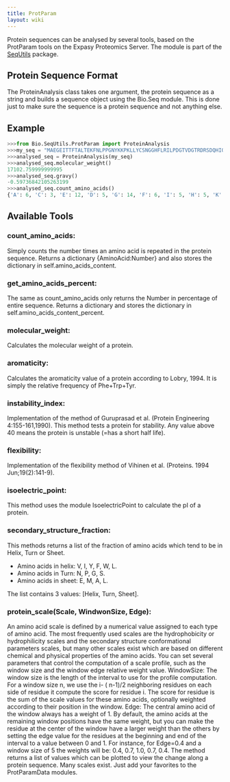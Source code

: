 ```yaml
---
title: ProtParam
layout: wiki
---
```


Protein sequences can be analysed by several tools, based on the
ProtParam tools on the Expasy Proteomics Server. The module is part of
the [SeqUtils](SeqUtils "wikilink") package.

Protein Sequence Format
-----------------------

The ProteinAnalysis class takes one argument, the protein sequence as a
string and builds a sequence object using the Bio.Seq module. This is
done just to make sure the sequence is a protein sequence and not
anything else.

Example
-------

``` python
>>>from Bio.SeqUtils.ProtParam import ProteinAnalysis
>>>my_seq = "MAEGEITTFTALTEKFNLPPGNYKKPKLLYCSNGGHFLRILPDGTVDGTRDRSDQHIQLQLSAESVGEVYIKSTETGQYLAMDTSGLLYGSQTPSEECLFLERLEENHYNTYTSKKHAEKNWFVGLKKNGSCKRGPRTHYGQKAILFLPLPV"
>>>analysed_seq = ProteinAnalysis(my_seq)
>>>analysed_seq.molecular_weight()
17102.759999999995
>>>analysed_seq.gravy()
-0.59736842105263199
>>>analysed_seq.count_amino_acids()
{'A': 6, 'C': 3, 'E': 12, 'D': 5, 'G': 14, 'F': 6, 'I': 5, 'H': 5, 'K': 12, 'M': 2, 'L': 18, 'N': 7, 'Q': 6, 'P': 8, 'S': 10, 'R': 6, 'T': 13, 'W': 1, 'V': 5, 'Y': 8}
```

Available Tools
---------------

### count\_amino\_acids:

Simply counts the number times an amino acid is repeated in the protein
sequence. Returns a dictionary {AminoAcid:Number} and also stores the
dictionary in self.amino\_acids\_content.

### get\_amino\_acids\_percent:

The same as count\_amino\_acids only returns the Number in percentage of
entire sequence. Returns a dictionary and stores the dictionary in
self.amino\_acids\_content\_percent.

### molecular\_weight:

Calculates the molecular weight of a protein.

### aromaticity:

Calculates the aromaticity value of a protein according to Lobry, 1994.
It is simply the relative frequency of Phe+Trp+Tyr.

### instability\_index:

Implementation of the method of Guruprasad et al. (Protein Engineering
4:155-161,1990). This method tests a protein for stability. Any value
above 40 means the protein is unstable (=has a short half life).

### flexibility:

Implementation of the flexibility method of Vihinen et al. (Proteins.
1994 Jun;19(2):141-9).

### isoelectric\_point:

This method uses the module IsoelectricPoint to calculate the pI of a
protein.

### secondary\_structure\_fraction:

This methods returns a list of the fraction of amino acids which tend to
be in Helix, Turn or Sheet.

-   Amino acids in helix: V, I, Y, F, W, L.
-   Amino acids in Turn: N, P, G, S.
-   Amino acids in sheet: E, M, A, L.

The list contains 3 values: \[Helix, Turn, Sheet\].

### protein\_scale(Scale, WindwonSize, Edge):

An amino acid scale is defined by a numerical value assigned to each
type of amino acid. The most frequently used scales are the
hydrophobicity or hydrophilicity scales and the secondary structure
conformational parameters scales, but many other scales exist which are
based on different chemical and physical properties of the amino acids.
You can set several parameters that control the computation of a scale
profile, such as the window size and the window edge relative weight
value. WindowSize: The window size is the length of the interval to use
for the profile computation. For a window size n, we use the i- ( n-1)/2
neighboring residues on each side of residue it compute the score for
residue i. The score for residue is the sum of the scale values for
these amino acids, optionally weighted according to their position in
the window. Edge: The central amino acid of the window always has a
weight of 1. By default, the amino acids at the remaining window
positions have the same weight, but you can make the residue at the
center of the window have a larger weight than the others by setting the
edge value for the residues at the beginning and end of the interval to
a value between 0 and 1. For instance, for Edge=0.4 and a window size of
5 the weights will be: 0.4, 0.7, 1.0, 0.7, 0.4. The method returns a
list of values which can be plotted to view the change along a protein
sequence. Many scales exist. Just add your favorites to the
ProtParamData modules.
